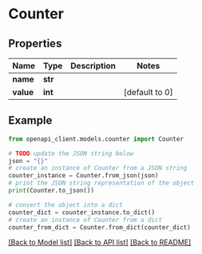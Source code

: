 # Counter


## Properties

Name | Type | Description | Notes
------------ | ------------- | ------------- | -------------
**name** | **str** |  | 
**value** | **int** |  | [default to 0]

## Example

```python
from openapi_client.models.counter import Counter

# TODO update the JSON string below
json = "{}"
# create an instance of Counter from a JSON string
counter_instance = Counter.from_json(json)
# print the JSON string representation of the object
print(Counter.to_json())

# convert the object into a dict
counter_dict = counter_instance.to_dict()
# create an instance of Counter from a dict
counter_from_dict = Counter.from_dict(counter_dict)
```
[[Back to Model list]](../README.md#documentation-for-models) [[Back to API list]](../README.md#documentation-for-api-endpoints) [[Back to README]](../README.md)


